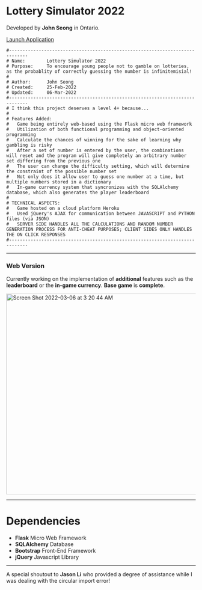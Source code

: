 # Lottery Simulator 2022

Developed by **John Seong** in Ontario.

[Launch Application](https://lottery-simulator-2022.herokuapp.com)

```
#-----------------------------------------------------------------------------
# Name:        Lottery Simulator 2022
# Purpose:     To encourage young people not to gamble on lotteries, as the probablity of correctly guessing the number is infinitemisial!
#
# Author:      John Seong
# Created:     25-Feb-2022
# Updated:     06-Mar-2022
#-----------------------------------------------------------------------------
# I think this project deserves a level 4+ because...
#
# Features Added:
#   Game being entirely web-based using the Flask micro web framework
#   Utilization of both functional programming and object-oriented programming
#   Calculate the chances of winning for the sake of learning why gambling is risky
#   After a set of number is entered by the user, the combinations will reset and the program will give completely an arbitrary number set differing from the previous one
#   The user can change the difficulty setting, which will determine the constraint of the possible number set 
#   Not only does it allow user to guess one number at a time, but multiple numbers stored in a dictionary
#   In-game currency system that syncronizes with the SQLAlchemy database, which also generates the player leaderboard
#
# TECHNICAL ASPECTS:
#   Game hosted on a cloud platform Heroku
#   Used jQuery's AJAX for communication between JAVASCRIPT and PYTHON files (via JSON)
#   SERVER SIDE HANDLES ALL THE CALCULATIONS AND RANDOM NUMBER GENERATION PROCESS FOR ANTI-CHEAT PURPOSES; CLIENT SIDES ONLY HANDLES THE ON CLICK RESPONSES
#-----------------------------------------------------------------------------
```

---

### Web Version
Currently working on the implementation of **additional** features such as the **leaderboard** or the **in-game currency**. **Base game** is **complete**.

<img width="534" alt="Screen Shot 2022-03-06 at 3 20 44 AM" src="https://user-images.githubusercontent.com/35755386/156915228-2ed4ecf4-2ae6-4fe6-a6ef-f72f8f8f6462.png">

---

# Dependencies

- **Flask** Micro Web Framework
- **SQLAlchemy** Database
- **Bootstrap** Front-End Framework
- **jQuery** Javascript Library

---

A special shoutout to **Jason Li** who provided a degree of assistance while I was dealing with the circular import error!
